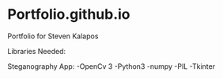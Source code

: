 # Portfolio.github.io
Portfolio for Steven Kalapos

Libraries Needed:

  Steganography App:
      -OpenCv 3
      -Python3
      -numpy
      -PIL
      -Tkinter
      
